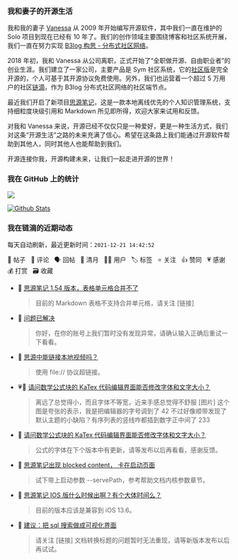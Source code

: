 ### 我和妻子的开源生活

我和我的妻子 [Vanessa](https://github.com/Vanessa219) 从 2009 年开始编写开源软件，其中我们一直在维护的 Solo 项目到现在已经有 10 年了。我们的创作领域主要围绕博客和社区系统开展，我们一直在努力实现 [B3log 构思 - 分布式社区网络](https://ld246.com/article/1546941897596)。

2018 年初，我和 Vanessa 从公司离职，正式开始了“全职做开源、自由职业者”的创业生涯。我们建立了一家公司，主要产品是 Sym 社区系统，它的[社区版](https://github.com/88250/symphony)是完全开源的，个人可基于其开源协议免费使用。另外，我们也运营着一个超过 5 万用户的社区[链滴](https://ld246.com)，作为 B3log 分布式社区网络的社区端节点。

最近我们开启了新项目[思源笔记](https://github.com/siyuan-note/siyuan)，这是一款本地离线优先的个人知识管理系统，支持细粒度块级引用和 Markdown 所见即所得，欢迎大家来试用和反馈。

对我和 Vanessa 来说，开源已经不仅仅只是一种爱好，更是一种生活方式，我们对这条“开源生活”之路的未来充满了信心。希望在这条路上我们能通过开源软件帮助到其他人，同时其他人也能帮助到我们。

开源连接你我，开源构建未来，让我们一起走进开源的世界！

### 我在 GitHub 上的统计

<a title="Hits" target="_blank" href="https://github.com/88250/88250"><img src="https://hits.b3log.org/88250/88250.svg"></a>

[![Github Stats](https://github-readme-stats.vercel.app/api?username=88250&theme=tokyonight&show_icons=true)](https://github.com/88250)

<!--events start -->

### 我在链滴的近期动态

每天自动刷新，最近更新时间：`2021-12-21 14:42:52`

📝 帖子 &nbsp; 💬 评论 &nbsp; 🗣 回帖 &nbsp; 🌙 清月 &nbsp; 👨‍💻 用户 &nbsp; 🏷️ 标签 &nbsp; ⭐️ 关注 &nbsp; 👍 赞同 &nbsp; 💗 感谢 &nbsp; 💰 打赏 &nbsp; 🗃 收藏

* 💬 [思源笔记 1.54 版本，表格单元格合并不了](https://ld246.com/article/1640057956963/comment/1640058522508#comments)

  > 目前的 Markdown 表格不支持合并单元格，请关注 [链接]
* 💬 [问题已解决](https://ld246.com/article/1640046787363/comment/1640050434868#comments)

  > 你好，在你的账号上我们暂时没有发现异常，请确认输入正确后重试一下看看。
* 💬 [思源中能链接本地视频吗？](https://ld246.com/article/1640016558245/comment/1640016639948#comments)

  > 使用 file:// 协议超链接。
* 💗📝 [请问数学公式块的 KaTex 代码编辑界面能否修改字体和文字大小？](https://ld246.com/article/1639998018497)

  > 离远了总觉得小，而且字体不等宽，近来手感总觉得不舒服 [图片] 这个图是夸张的表示，我是把编辑器的字号调到了 42 不过好像顺带发现了默认主题的小缺陷？有序列表的竖线咋都插到数字正中间了 233
* 💬 [请问数学公式块的 KaTex 代码编辑界面能否修改字体和文字大小？](https://ld246.com/article/1639998018497/comment/1640011059596#comments)

  > 公式的字体在下个版本中有更新，请等发布以后再看看，感谢反馈。
* 💬 [思源笔记出现 blocked content， 卡在启动页面](https://ld246.com/article/1640003798949/comment/1640005796894#comments)

  > 试下带上启动参数 --servePath，参考帮助文档内核参数章节。
* 💬 [思源笔记 IOS 版什么时候出啊？有个大体时间么？](https://ld246.com/article/1639845953987/comment/1639993716133#comments)

  > 目前的版本应该是兼容到 iOS 13.6。
* 💬 [建议：把 sql 搜索做成可视化界面](https://ld246.com/article/1639984764140/comment/1639993572985#comments)

  > 请关注 [链接] 文档转换标题的问题暂时无法重现，请等新版本发布以后再试试。


<!--events end -->
